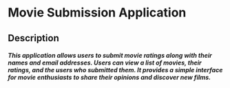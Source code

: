 # Movie Submission Application

## Description

#### *This application allows users to submit movie ratings along with their names and email addresses. Users can view a list of movies, their ratings, and the users who submitted them. It provides a simple interface for movie enthusiasts to share their opinions and discover new films.*
